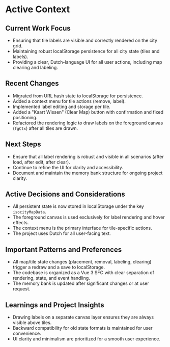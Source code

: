 # Active Context

## Current Work Focus

- Ensuring that tile labels are visible and correctly rendered on the city grid.
- Maintaining robust localStorage persistence for all city state (tiles and labels).
- Providing a clear, Dutch-language UI for all user actions, including map clearing and labeling.

## Recent Changes

- Migrated from URL hash state to localStorage for persistence.
- Added a context menu for tile actions (remove, label).
- Implemented label editing and storage per tile.
- Added a "Kaart Wissen" (Clear Map) button with confirmation and fixed positioning.
- Refactored the rendering logic to draw labels on the foreground canvas (`fgCtx`) after all tiles are drawn.

## Next Steps

- Ensure that all label rendering is robust and visible in all scenarios (after load, after edit, after clear).
- Continue to refine the UI for clarity and accessibility.
- Document and maintain the memory bank structure for ongoing project clarity.

## Active Decisions and Considerations

- All persistent state is now stored in localStorage under the key `isocityMapData`.
- The foreground canvas is used exclusively for label rendering and hover effects.
- The context menu is the primary interface for tile-specific actions.
- The project uses Dutch for all user-facing text.

## Important Patterns and Preferences

- All map/tile state changes (placement, removal, labeling, clearing) trigger a redraw and a save to localStorage.
- The codebase is organized as a Vue 3 SFC with clear separation of rendering, state, and event handling.
- The memory bank is updated after significant changes or at user request.

## Learnings and Project Insights

- Drawing labels on a separate canvas layer ensures they are always visible above tiles.
- Backward compatibility for old state formats is maintained for user convenience.
- UI clarity and minimalism are prioritized for a smooth user experience.